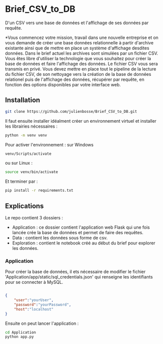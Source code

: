 # Brief_CSV_to_DB
D'un CSV vers une base de données et l'affichage de ses données par requête.

*Vous commencez votre mission, travail dans une nouvelle entreprise et on vous demande de créer une base données relationnelle à partir d'archive existante ainsi que de mettre en place un système d'affichage desdites données. Dans le brief actuel les archives sont simulées par un fichier CSV. Vous êtes libre d'utiliser la technologie que vous souhaitez pour créer la base de données et faire l'affichage des données. Le fichier CSV vous sera transmis en privé. Vous devez mettre en place tout le pipeline de la lecture du fichier CSV, de son nettoyage vers la création de la base de données relationel puis de l'affichage des données, récupérer par requête, en fonction des options disponibles par votre interface web.

## Installation

```bash
git clone https://github.com/julienbosse/Brief_CSV_to_DB.git
```

Il faut ensuite installer idéalment créer un environnement virtuel et installer les librairies nécessaires :

```bash
python -m venv venv
```

Pour activer l'environnement : sur Windows
```bash
venv/Scripts/activate
```

ou sur Linux :
```bash
source venv/bin/activate
```

Et terminer par :
```bash
pip install -r requirements.txt
```

## Explications

Le repo contient 3 dossiers :

- Application : ce dossier contient l'application web Flask qui une fois lancée crée la base de données et permet de faire des requêtes.
- Data : contient les données sous forme de csv.
- Exploration : contient le notebook créé au début du brief pour explorer les données.

### Application

Pour créer la base de données, il ets nécessaire de modifier le fichier 'Application/app/static/sql_credentials.json' qui renseigne les identifiants pour se connecter à MySQL.

```json

{
    "user":"yourUser",
    "password":"yourPassword",
    "host":"localhost"
}

```

Ensuite on peut lancer l'application :

```bash
cd Application
python app.py
```
